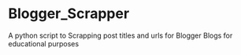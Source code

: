 # Blogger_Scrapper
A python script to Scrapping post titles and urls for Blogger Blogs for educational purposes
